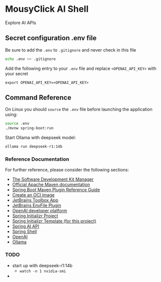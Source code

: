 # MousyClick AI Shell

Explore AI APIs

## Secret configuration .env file

Be sure to add the `.env` to `.gitignore` and never check in this file

```bash
echo .env >> .gitignore
```

Add the following entry to your `.env` file and replace `<OPENAI_API_KEY>` with your secret

```export OPENAI_API_KEY=<OPENAI_API_KEY>```

## Command Reference

On Linux you should `source` the `.env` file before launching the application using:

```bash
source .env
./mvnw spring-boot:run
```

Start Ollama with deepseek model:

```bash
ollama run deepseek-r1:14b
```

### Reference Documentation
For further reference, please consider the following sections:

* [The Software Development Kit Manager](https://sdkman.io/)
* [Official Apache Maven documentation](https://maven.apache.org/guides/index.html)
* [Spring Boot Maven Plugin Reference Guide](https://docs.spring.io/spring-boot/3.4.7/maven-plugin)
* [Create an OCI image](https://docs.spring.io/spring-boot/3.4.7/maven-plugin/build-image.html)
* [JetBrains Toolbox App](https://www.jetbrains.com/toolbox-app/)
* [JetBrains EnvFile Plugin](https://plugins.jetbrains.com/plugin/7861-envfile)
* [OpenAI developer platform](https://platform.openai.com/docs/overview)
* [Spring Initializr Project](https://start.spring.io/)
* [Spring Initializr Template (for this project)](https://start.spring.io/#!type=maven-project&language=java&platformVersion=3.4.7&packaging=jar&jvmVersion=24&groupId=mousyclick&artifactId=aish&name=aish&description=AI%20Spring%20Application&packageName=mousyclick.aish&dependencies=spring-shell,spring-ai-openai)
* [Spring AI API](https://docs.spring.io/spring-ai/reference/api)
* [Spring Shell](https://docs.spring.io/spring-shell/reference/index.html)
* [OpenAI](https://docs.spring.io/spring-ai/reference/api/chat/openai-chat.html)
* [Ollama](https://ollama.com/)

### TODO

* start up with deepseek-r1:14b
  * `watch -n 1 nvidia-smi`
* 
